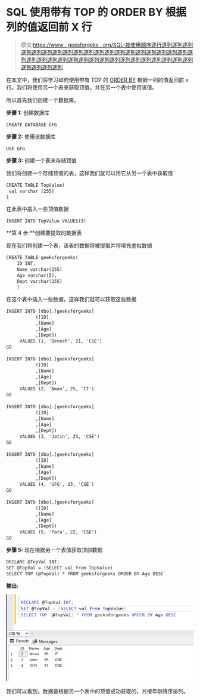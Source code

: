 # SQL 使用带有 TOP 的 ORDER BY 根据列的值返回前 X 行

> 原文:[https://www . geesforgeks . org/SQL-按使用顺序逐行逐列逐列逐列逐列逐列逐列逐列逐列逐列逐列逐列逐列逐列逐列逐列逐列逐列逐列逐列逐列逐列逐列逐列逐列逐列逐列逐列逐列逐列逐列逐列逐列逐列逐列逐列逐列逐列逐列逐列逐列](https://www.geeksforgeeks.org/sql-use-order-by-with-top-to-return-the-top-x-rows-based-on-a-columns-value/)

在本文中，我们将学习如何使用带有 TOP 的 [ORDER BY](https://www.geeksforgeeks.org/sql-order-by/) 根据一列的值返回前 x 行。我们将使用另一个表来获取顶值，并在另一个表中使用该值。

所以首先我们创建一个数据库。

**步骤 1:** 创建数据库

```
CREATE DATABASE GFG
```

**步骤 2:** 使用该数据库

```
USE GFG
```

**步骤 3:** 创建一个表来存储顶值

我们将创建一个存储顶值的表，这样我们就可以用它从另一个表中获取值

```
CREATE TABLE TopValue(
 val varchar (255)
)
```

在此表中插入一些顶值数据

```
INSERT INTO TopValue VALUES(3) 
```

**第 4 步:**创建要提取的数据表

现在我们将创建一个表，该表的数据将被提取并将填充虚拟数据

```
CREATE TABLE geeksforgeeks(
    ID INT,
    Name varchar(255)
    Age varchar(5),
    Dept varchar(255)
    ) 
```

在这个表中插入一些数据，这样我们就可以获取这些数据

```
INSERT INTO [dbo].[geeksforgeeks]
           ([ID]
           ,[Name]
           ,[Age]
           ,[Dept])
     VALUES (1, 'Devesh', 21, 'CSE')
GO

INSERT INTO [dbo].[geeksforgeeks]
           ([ID]
           ,[Name]
           ,[Age]
           ,[Dept])
     VALUES (2, 'Aman', 25, 'IT')
GO

INSERT INTO [dbo].[geeksforgeeks]
           ([ID]
           ,[Name]
           ,[Age]
           ,[Dept])
     VALUES (3, 'Jatin', 25, 'CSE')
GO

INSERT INTO [dbo].[geeksforgeeks]
           ([ID]
           ,[Name]
           ,[Age]
           ,[Dept])
     VALUES (4, 'GFG', 23, 'CSE')
GO

INSERT INTO [dbo].[geeksforgeeks]
           ([ID]
           ,[Name]
           ,[Age]
           ,[Dept])
     VALUES (5, 'Para', 22, 'CSE')
GO
```

**步骤 5:** 现在根据另一个表值获取顶部数据

```
DECLARE @TopVal INT;
SET @TopVal = (SELECT val from TopValue)
SELECT TOP (@TopVal) * FROM geeksforgeeks ORDER BY Age DESC
```

**输出:**

![](img/819076bc95ee9f43dcb3d37d1919f85e.png)

我们可以看到，数据是根据另一个表中的顶值成功获取的，并按年龄降序排列。